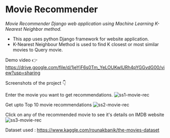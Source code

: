 # Movie Recommender
*Movie Recommender Django web application using Machine Learning K-Nearest Neighbor method.*

- This app uses python Django framework for website application.  
- K-Nearest Neighbour Method is used to find K closest or most similar movies to Query movie.

Demo video 👉 https://drive.google.com/file/d/1jeYjF6s0Tm_YeLOUKwlURh4pYGGvdG00/view?usp=sharing

Screenshots of the project 👇

Enter the movie you want to get recommendations.
![ss1-movie-rec](https://user-images.githubusercontent.com/54996735/91416608-41214480-e86d-11ea-98b0-67c722ddaf3d.png)


Get upto Top 10 movie recommendations
![ss2-movie-rec](https://user-images.githubusercontent.com/54996735/91416617-45e5f880-e86d-11ea-9be4-24c7764504b6.png)


Click on any of the recommended movie to see it's details on IMDB website
![ss3-movie-rec](https://user-images.githubusercontent.com/54996735/91417868-091b0100-e86f-11ea-96f1-17178126fe8a.png)

Dataset used : https://www.kaggle.com/rounakbanik/the-movies-dataset

